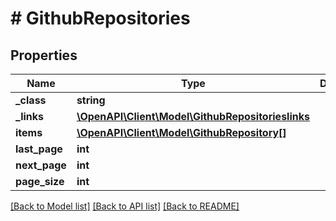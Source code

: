 # # GithubRepositories

## Properties

Name | Type | Description | Notes
------------ | ------------- | ------------- | -------------
**_class** | **string** |  | [optional]
**_links** | [**\OpenAPI\Client\Model\GithubRepositorieslinks**](GithubRepositorieslinks.md) |  | [optional]
**items** | [**\OpenAPI\Client\Model\GithubRepository[]**](GithubRepository.md) |  | [optional]
**last_page** | **int** |  | [optional]
**next_page** | **int** |  | [optional]
**page_size** | **int** |  | [optional]

[[Back to Model list]](../../README.md#models) [[Back to API list]](../../README.md#endpoints) [[Back to README]](../../README.md)
